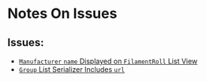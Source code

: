 # Notes On Issues

## Issues:
* [`Manufacturer` `name` Displayed on `FilamentRoll` List View](./048_manufacturer_name_displays.md)
* [`Group` List Serializer Includes `url`](./051_groups_serializer_includes_url.md)
